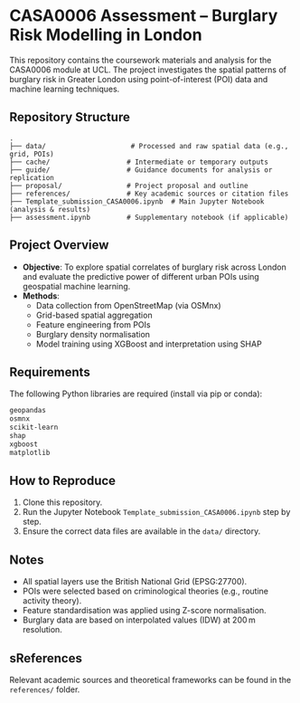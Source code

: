 # CASA0006 Assessment – Burglary Risk Modelling in London

This repository contains the coursework materials and analysis for the CASA0006 module at UCL. The project investigates the spatial patterns of burglary risk in Greater London using point-of-interest (POI) data and machine learning techniques.

## Repository Structure

```
.
├── data/                     # Processed and raw spatial data (e.g., grid, POIs)
├── cache/                   # Intermediate or temporary outputs
├── guide/                   # Guidance documents for analysis or replication
├── proposal/                # Project proposal and outline
├── references/              # Key academic sources or citation files
├── Template_submission_CASA0006.ipynb  # Main Jupyter Notebook (analysis & results)
├── assessment.ipynb         # Supplementary notebook (if applicable)
```

## Project Overview

- **Objective**: To explore spatial correlates of burglary risk across London and evaluate the predictive power of different urban POIs using geospatial machine learning.
- **Methods**:
  - Data collection from OpenStreetMap (via OSMnx)
  - Grid-based spatial aggregation
  - Feature engineering from POIs
  - Burglary density normalisation
  - Model training using XGBoost and interpretation using SHAP

## Requirements

The following Python libraries are required (install via pip or conda):

```bash
geopandas
osmnx
scikit-learn
shap
xgboost
matplotlib
```

## How to Reproduce

1. Clone this repository.
2. Run the Jupyter Notebook `Template_submission_CASA0006.ipynb` step by step.
3. Ensure the correct data files are available in the `data/` directory.

## Notes

- All spatial layers use the British National Grid (EPSG:27700).
- POIs were selected based on criminological theories (e.g., routine activity theory).
- Feature standardisation was applied using Z-score normalisation.
- Burglary data are based on interpolated values (IDW) at 200 m resolution.

## sReferences

Relevant academic sources and theoretical frameworks can be found in the `references/` folder.